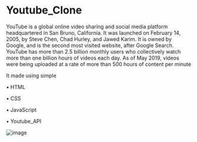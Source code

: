 # Youtube_Clone

YouTube is a global online video sharing and social media platform headquartered in San Bruno, California. It was launched on February 14, 2005, by Steve Chen, Chad Hurley, and Jawed Karim. It is owned by Google, and is the second most visited website, after Google Search. YouTube has more than 2.5 billion monthly users who collectively watch more than one billion hours of videos each day. As of May 2019, videos were being uploaded at a rate of more than 500 hours of content per minute


It made using simple 
>
•	HTML 
>
•	CSS
>
•	JavaScript
>
•	Youtube_API
>

![image](https://user-images.githubusercontent.com/88719106/209438937-4d172bf2-27ec-4645-a027-ead7aea124aa.png)
